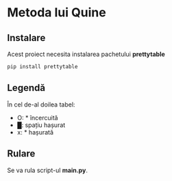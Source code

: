 # Metoda lui Quine

## Instalare

Acest proiect necesita instalarea pachetului **prettytable**

```bash
pip install prettytable
```

## Legendă

În cel de-al doilea tabel:
- O: * încercuită
- █: spațiu hașurat
- x: * hașurată

## Rulare

Se va rula script-ul **main.py**.
